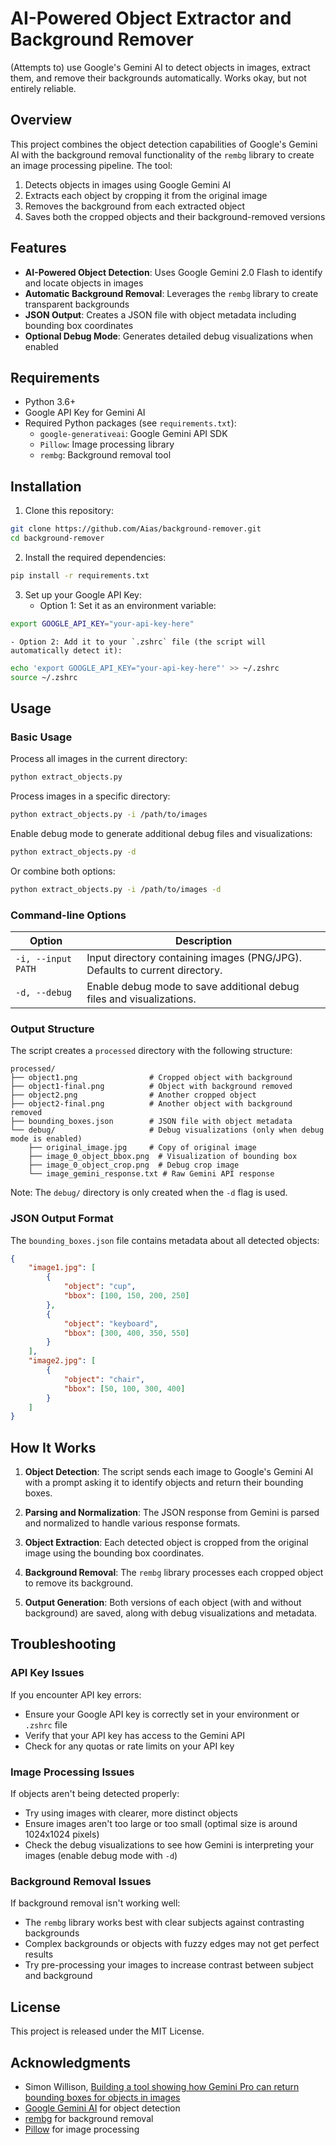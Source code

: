 # AI-Powered Object Extractor and Background Remover

(Attempts to) use Google's Gemini AI to detect objects in images, extract them, and remove their backgrounds automatically. Works okay, but not entirely reliable.

## Overview

This project combines the object detection capabilities of Google's Gemini AI with the background removal functionality of the `rembg` library to create an image processing pipeline. The tool:

1. Detects objects in images using Google Gemini AI
2. Extracts each object by cropping it from the original image
3. Removes the background from each extracted object
4. Saves both the cropped objects and their background-removed versions

## Features

-   **AI-Powered Object Detection**: Uses Google Gemini 2.0 Flash to identify and locate objects in images
-   **Automatic Background Removal**: Leverages the `rembg` library to create transparent backgrounds
-   **JSON Output**: Creates a JSON file with object metadata including bounding box coordinates
-   **Optional Debug Mode**: Generates detailed debug visualizations when enabled

## Requirements

-   Python 3.6+
-   Google API Key for Gemini AI
-   Required Python packages (see `requirements.txt`):
    -   `google-generativeai`: Google Gemini API SDK
    -   `Pillow`: Image processing library
    -   `rembg`: Background removal tool

## Installation

1. Clone this repository:

```bash
git clone https://github.com/Aias/background-remover.git
cd background-remover
```

2. Install the required dependencies:

```bash
pip install -r requirements.txt
```

3. Set up your Google API Key:
    - Option 1: Set it as an environment variable:

```bash
export GOOGLE_API_KEY="your-api-key-here"
```

    - Option 2: Add it to your `.zshrc` file (the script will automatically detect it):

```bash
echo 'export GOOGLE_API_KEY="your-api-key-here"' >> ~/.zshrc
source ~/.zshrc
```

## Usage

### Basic Usage

Process all images in the current directory:

```bash
python extract_objects.py
```

Process images in a specific directory:

```bash
python extract_objects.py -i /path/to/images
```

Enable debug mode to generate additional debug files and visualizations:

```bash
python extract_objects.py -d
```

Or combine both options:

```bash
python extract_objects.py -i /path/to/images -d
```

### Command-line Options

| Option             | Description                                                                 |
| ------------------ | --------------------------------------------------------------------------- |
| `-i, --input PATH` | Input directory containing images (PNG/JPG). Defaults to current directory. |
| `-d, --debug`      | Enable debug mode to save additional debug files and visualizations.        |

### Output Structure

The script creates a `processed` directory with the following structure:

```
processed/
├── object1.png                # Cropped object with background
├── object1-final.png          # Object with background removed
├── object2.png                # Another cropped object
├── object2-final.png          # Another object with background removed
├── bounding_boxes.json        # JSON file with object metadata
└── debug/                     # Debug visualizations (only when debug mode is enabled)
    ├── original_image.jpg     # Copy of original image
    ├── image_0_object_bbox.png  # Visualization of bounding box
    ├── image_0_object_crop.png  # Debug crop image
    └── image_gemini_response.txt # Raw Gemini API response
```

Note: The `debug/` directory is only created when the `-d` flag is used.

### JSON Output Format

The `bounding_boxes.json` file contains metadata about all detected objects:

```json
{
	"image1.jpg": [
		{
			"object": "cup",
			"bbox": [100, 150, 200, 250]
		},
		{
			"object": "keyboard",
			"bbox": [300, 400, 350, 550]
		}
	],
	"image2.jpg": [
		{
			"object": "chair",
			"bbox": [50, 100, 300, 400]
		}
	]
}
```

## How It Works

1. **Object Detection**: The script sends each image to Google's Gemini AI with a prompt asking it to identify objects and return their bounding boxes.

2. **Parsing and Normalization**: The JSON response from Gemini is parsed and normalized to handle various response formats.

3. **Object Extraction**: Each detected object is cropped from the original image using the bounding box coordinates.

4. **Background Removal**: The `rembg` library processes each cropped object to remove its background.

5. **Output Generation**: Both versions of each object (with and without background) are saved, along with debug visualizations and metadata.

## Troubleshooting

### API Key Issues

If you encounter API key errors:

-   Ensure your Google API key is correctly set in your environment or `.zshrc` file
-   Verify that your API key has access to the Gemini API
-   Check for any quotas or rate limits on your API key

### Image Processing Issues

If objects aren't being detected properly:

-   Try using images with clearer, more distinct objects
-   Ensure images aren't too large or too small (optimal size is around 1024x1024 pixels)
-   Check the debug visualizations to see how Gemini is interpreting your images (enable debug mode with `-d`)

### Background Removal Issues

If background removal isn't working well:

-   The `rembg` library works best with clear subjects against contrasting backgrounds
-   Complex backgrounds or objects with fuzzy edges may not get perfect results
-   Try pre-processing your images to increase contrast between subject and background

## License

This project is released under the MIT License.

## Acknowledgments

-   Simon Willison, [Building a tool showing how Gemini Pro can return bounding boxes for objects in images](https://simonwillison.net/2024/Aug/26/gemini-bounding-box-visualization/)
-   [Google Gemini AI](https://ai.google.dev/) for object detection
-   [rembg](https://github.com/danielgatis/rembg) for background removal
-   [Pillow](https://python-pillow.org/) for image processing
